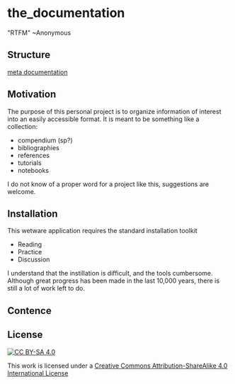 # the_documentation
"RTFM" ~Anonymous

## Structure
[meta documentation](meta/README.md)

## Motivation
The purpose of this personal project is to organize information of interest into an easily accessible format.
It is meant to be something like a collection:
- compendium (sp?)
- bibliographies
- references
- tutorials
- notebooks

I do not know of a proper word for a project like this, suggestions are welcome.

## Installation
This wetware application requires the standard installation toolkit
- Reading
- Practice
- Discussion

I understand that the instillation is difficult, and the tools cumbersome.  Although great progress has been made in the last 10,000 years, there is still a lot of work left to do.

## Contence

## License
[![CC BY-SA 4.0](https://i.creativecommons.org/l/by-sa/4.0/88x31.png)](http://creativecommons.org/licenses/by-sa/4.0/)

This work is licensed under a [Creative Commons Attribution-ShareAlike 4.0 International License](https://creativecommons.org/licenses/by-sa/4.0/)
